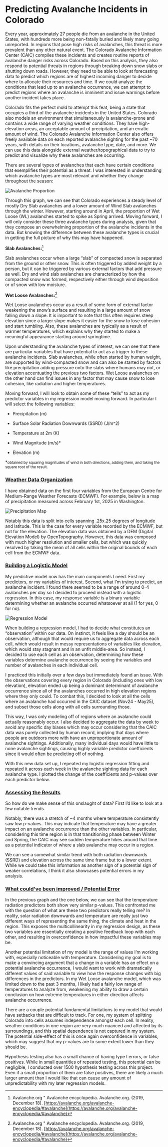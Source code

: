 # Predicting Avalanche Incidents in Colorado
Every year, approximately 27 people die from an avalanche in the United States, with hundreds more being non-fatally buried and likely many going unreported. In regions that pose high risks of avalanches, this threat is more prevalent than any other natural event. The Colorado Avalanche Information Center (CAIC) compiles these incidents and creates routine reports of avalanche danger risks across Colorado. Based on this analysis, they also respond to potential threats in regions through breaking down snow slabs or shutting down roads. However, they need to be able to look at forecasting data to predict which regions are of highest incoming danger to decide where to allocate their resources and time. If we could analyze the conditions that lead up to an avalanche occurrence, we can attempt to predict regions where an avalanche is imminent and issue warnings before another incident takes place. 


  Colorado fits the perfect mold to attempt this feat, being a state that occupies a third of the avalanche incidents in the United States. Colorado also models an environment that simultaneously is avalanche-prone and contains a wide range of varying weather conditions. They have high-elevation areas, an acceptable amount of precipitation, and an erratic amount of wind. The Colorado Avalanche Information Center also offers freely available data on each reported avalanche sighting for the past ~70 years, with details on their locations, avalanche type, date, and more. We can use this data alongside external weather/topographical data to try to predict and visualize why these avalanches are occurring. 

  There are several types of avalanches that each have certain conditions that exemplifies their potential as a threat. I was interested in understanding which avalanche types are most relevant and whether they change throughout the season: 

![Avalanche Proportion](aval_prop.png)

  Through this graph, we can see that Colorado experiences a steady level of mostly Dry Slab avalanches and a lower amount of Wind Slab avalanches through the winter. However, starting around in April, the proportion of Wet Loose (WL) avalanches started to spike as Spring arrived. Moving forward, I will only consider these three avalanche types during analysis, given that they compose an overwhelming proportion of the avalanche incidents in the data. But knowing the difference between these avalanche types is crucial in getting the full picture of why this may have happened.


  **Slab Avalanches:**[^2]

  Slab avalanches occur when a large “slab” of compacted snow is separated from the ground or other snow. This is often triggered by added weight by a person, but it can be triggered by various external factors that add pressure as well. Dry and wind slab avalanches are characterized by how the compacted snow was formed, respectively either through wind deposition or of snow with low moisture.

  **Wet Loose Avalanches:**[^2]

  Wet Loose avalanches occur as a result of some form of external factor weakening the snow’s surface and resulting in a large amount of snow falling down a slope. It is important to note that this often requires steep elevation since a larger slope makes it easier for the snow to lose cohesion and start tumbling. Also, these avalanches are typically as a result of warmer temperatures, which explains why they started to make a meaningful appearance starting around springtime. 

  Upon understanding the avalanche types of interest, we can see that there are particular variables that have potential to act as a trigger to these avalanche incidents. Slab avalanches, while often started by human weight, are supported by wind-compacted snow and can also be started by factors like precipitation adding pressure onto the slabs where humans may not, or elevation accentuating the previous two factors. Wet Loose avalanches on the other hand can find issues in any factor that may cause snow to lose cohesion, like radiation and higher temperatures. 

  Moving forward, I will look to obtain some of these “tells” to act as my predictor variables in my regression model moving forward. In particular I will select the following variables:
  
  - Precipitation (m)
  
  - Surface Solar Radiation Downwards (SSRD) (J/m^2)
  
  - Temperature at 2m (K)
  
  - Wind Magnitude (m/s)*
  
  - Elevation (m)

  *<small>obtained by squaring magnitudes of wind in both directions, adding them, and taking the square root of the result.</small>

### <ins>Weather Data Organization</ins>
  
  I have obtained data on the first four variables from the European Centre for Medium-Range Weather Forecasts (ECMWF). For example, below is a map of precipitation measured across February 1st, 2025 in Washington.
 
![Precipitation Map](precip.png)

  Notably this data is split into cells spanning .25x.25 degrees of longitude and latitude. This is the case for every variable recorded by the ECMWF, but not for the elevation. The elevation data was obtained by a DEM (Digital Elevation Model) by OpenTopography. However, this data was composed with much higher resolution and smaller cells, but which was quickly resolved by taking the mean of all cells within the original bounds of each cell from the ECMWF data. 

### <ins>Building a Logistic Model</ins>

  My predictive model now has the main components I need. First my predictors, or my variables of interest. Second, what I’m trying to predict, an avalanche incident. I found there seemed to be a range of around 0-4 avalanches per day so I decided to proceed instead with a logistic regression. In this case, my response variable is a binary variable determining whether an avalanche occurred whatsoever at all (1 for yes, 0 for no).

![Regression Model](Regression_Model.png)

  When building a regression model, I had to decide what constitutes an “observation” within our data. On instinct, it feels like a day should be an observation, although that would require us to aggregate data across each cell, which would result in messy representations of variables like elevation, which would stay stagnant and in an unfit middle-area. So instead, I decided to use each cell as an observation, determining how these variables determine avalanche occurrence by seeing the variables and number of avalanches in each individual cell.

  I practiced this initially over a few days but immediately found an issue. With the observations covering every region in Colorado (including ones with low elevation), elevation ended up being a dominant determinant of avalanche occurrence since all of the avalanches occurred in high elevation regions where they only could. To combat this, I decided to look at all the cells where an avalanche had occurred in the CAIC dataset (Nov24 - May25), and subset those cells along with all cells surrounding those. 



  This way, I was only modeling off of regions where an avalanche could actually reasonably occur. I also decided to aggregate the data by week to avoid any specific day biases which may occur considering that the CAIC data was purely collected by human record, implying that days where people are outdoors more with have an unproportionate amount of avalanche sightings. Additionally, many individual days would have little to none avalanche sightings, causing highly variable predictor coefficients since it would  often be predicting off of nothing.

  With this new data set up, I repeated my logistic regression fitting and repeated it across each week in the avalanche sighting data for each avalanche type. I plotted the change of the coefficients and p-values over each predictor below.



### <ins>Assessing the Results</ins>

  So how do we make sense of this onslaught of data? First I’d like to look at a few notable trends.



  Notably, there was a stretch of ~4 months where temperature consistently saw low p-values. This may indicate that temperature may have a greater impact on an avalanche occurrence than the other variables. In particular, considering this time region is in that transitioning phase between Winter and Spring, the CAIC may see sudden temperature hikes around that time as a potential indicator of where a slab avalanche may occur in a region.



  We can see a somewhat similar trend with both radiation downwards (SSRD) and elevation across the same time frame but to a lower extent. While we could take this information as another sign of a potential sign of weaker correlations, I think it also showcases potential errors in my analysis.

### <ins>What could’ve been improved / Potential Error</ins>

  In the previous graph and the one below, we can see that the temperature radiation predictors both show very similar p-values. This confronted me with the question of what are these two predictors really telling me? In reality, solar radiation downwards and temperature are really just two different ways of representing the same thing, the climate and heat in the region. This exposes the multicollinearity in my regression design, as these two variables are essentially creating a positive feedback loop with each other, and resulting in overconfidence in how impactful these variables may be. 



  Another potential limitation of my model is the range of values I’m working with, especially noticeable with temperature. Considering my goal is to make a convincing argument that a change in a variable has an effect on a potential avalanche occurrence, I would want to work with dramatically different values of said variable to view how the response changes with big differences in the predictors. In my Wet Loose avalanche model, which was limited down to the past 3 months, I likely had a fairly low range of temperatures to analyze from, weakening my ability to draw a certain conclusion on how extreme temperatures in either direction affects avalanche occurrence.

  There are a couple potential fundamental limitations to my model that would have setbacks that are difficult to track. For one, my system of splitting Colorado into cells assumes independence amongst each cell. In reality, weather conditions in one region are very much nuanced and affected by its surroundings, and this spatial dependence is not captured in my system. The potential side-effect of this is once again overconfidence in variables, which may suggest that my p-values are to some extent lower than they should be.

  Hypothesis testing also has a small chance of having type I errors, or false positives. While in small quantities of repeated testing, this potential can be negligible, I conducted over 1500 hypothesis testing across this project. Even if a small proportion of them are false positives, there are likely a much larger amount than I would like that can cause any amount of unpredictability with my later regression models.



[^1]: Statistics and reporting. Colorado Avalanche Information Center. (n.d.). [https://avalanche.state.co.us/accidents/statistics-and-reporting#:~:text=Avalanche%20Accident%20Statistics,Public%20%2D%20Please%20cite%20the%20CAIC.](https://avalanche.state.co.us/accidents/statistics-and-reporting#:~:text=Avalanche%20Accident%20Statistics,Public%20%2D%20Please%20cite%20the%20CAIC.) 
[^2]: Avalanche.org " Avalanche encyclopedia. Avalanche.org. (2019, December 18). [https://avalanche.org/avalanche-encyclopedia/#avalanche](https://avalanche.org/avalanche-encyclopedia/#avalanche) 